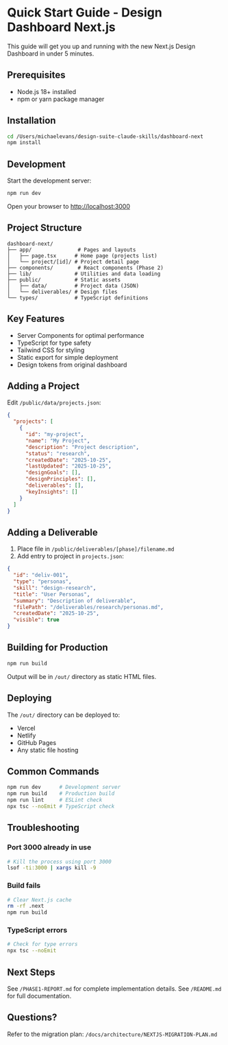 # Quick Start Guide - Design Dashboard Next.js

This guide will get you up and running with the new Next.js Design Dashboard in under 5 minutes.

## Prerequisites

- Node.js 18+ installed
- npm or yarn package manager

## Installation

```bash
cd /Users/michaelevans/design-suite-claude-skills/dashboard-next
npm install
```

## Development

Start the development server:

```bash
npm run dev
```

Open your browser to [http://localhost:3000](http://localhost:3000)

## Project Structure

```
dashboard-next/
├── app/               # Pages and layouts
│   ├── page.tsx      # Home page (projects list)
│   └── project/[id]/ # Project detail page
├── components/        # React components (Phase 2)
├── lib/              # Utilities and data loading
├── public/           # Static assets
│   ├── data/         # Project data (JSON)
│   └── deliverables/ # Design files
└── types/            # TypeScript definitions
```

## Key Features

- Server Components for optimal performance
- TypeScript for type safety
- Tailwind CSS for styling
- Static export for simple deployment
- Design tokens from original dashboard

## Adding a Project

Edit `/public/data/projects.json`:

```json
{
  "projects": [
    {
      "id": "my-project",
      "name": "My Project",
      "description": "Project description",
      "status": "research",
      "createdDate": "2025-10-25",
      "lastUpdated": "2025-10-25",
      "designGoals": [],
      "designPrinciples": [],
      "deliverables": [],
      "keyInsights": []
    }
  ]
}
```

## Adding a Deliverable

1. Place file in `/public/deliverables/[phase]/filename.md`
2. Add entry to project in `projects.json`:

```json
{
  "id": "deliv-001",
  "type": "personas",
  "skill": "design-research",
  "title": "User Personas",
  "summary": "Description of deliverable",
  "filePath": "/deliverables/research/personas.md",
  "createdDate": "2025-10-25",
  "visible": true
}
```

## Building for Production

```bash
npm run build
```

Output will be in `/out/` directory as static HTML files.

## Deploying

The `/out/` directory can be deployed to:
- Vercel
- Netlify
- GitHub Pages
- Any static file hosting

## Common Commands

```bash
npm run dev      # Development server
npm run build    # Production build
npm run lint     # ESLint check
npx tsc --noEmit # TypeScript check
```

## Troubleshooting

### Port 3000 already in use
```bash
# Kill the process using port 3000
lsof -ti:3000 | xargs kill -9
```

### Build fails
```bash
# Clear Next.js cache
rm -rf .next
npm run build
```

### TypeScript errors
```bash
# Check for type errors
npx tsc --noEmit
```

## Next Steps

See `/PHASE1-REPORT.md` for complete implementation details.
See `/README.md` for full documentation.

## Questions?

Refer to the migration plan: `/docs/architecture/NEXTJS-MIGRATION-PLAN.md`
